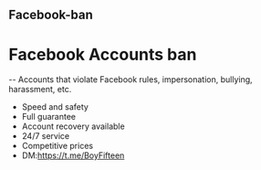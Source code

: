 ## Facebook-ban
# Facebook Accounts ban 
-- Accounts that violate Facebook rules, impersonation, bullying, harassment, etc. 
- Speed and safety 
- Full guarantee
- Account recovery available 
- 24/7 service
- Competitive prices
- DM:https://t.me/BoyFifteen
